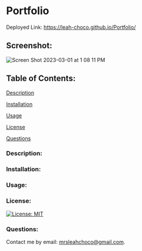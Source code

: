 # Portfolio

Deployed Link: https://leah-choco.github.io/Portfolio/

## Screenshot: 
![Screen Shot 2023-03-01 at 1 08 11 PM](https://user-images.githubusercontent.com/109236891/222240655-d9ab058a-1c48-41b0-9ee7-16fc030b8eda.png)

## Table of Contents:

[Description](#Description)

[Installation](#Installation)

[Usage](#Usage)

[License](#License)

[Questions](#Questions)

### Description:

### Installation:

### Usage:

### License:

[![License: MIT](https://img.shields.io/badge/License-MIT-yellow.svg)](https://opensource.org/licenses/MIT)

### Questions:

Contact me by email: mrsleahchoco@gmail.com.
